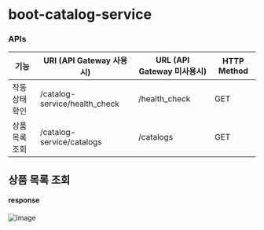 # boot-catalog-service
### APIs
|기능|URI (API Gateway 사용시)|URL (API Gateway 미사용시)|HTTP Method|
|----|------------------------|-------------------------|-----------|
|작동 상태 확인|/catalog-service/health_check|/health_check|GET|
|상품 목록 조회|/catalog-service/catalogs|/catalogs|GET|

## 상품 목록 조회
#### response
![image](https://user-images.githubusercontent.com/31242766/194750839-b354374d-3468-455c-bdd7-11c54df55851.png)
